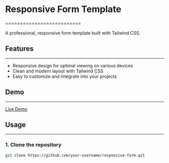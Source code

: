# Responsive Form Template
==========================

A professional, responsive form template built with Tailwind CSS.

## Features
-----------

* Responsive design for optimal viewing on various devices
* Clean and modern layout with Tailwind CSS
* Easy to customize and integrate into your projects

## Demo
------

[Live Demo](https://example.com/responsive-form)

## Usage
--------

### 1. Clone the repository

```bash
git clone https://github.com/your-username/responsive-form.git
